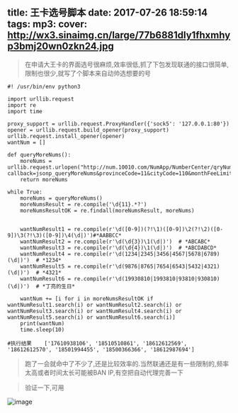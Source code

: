 title: 王卡选号脚本
date: 2017-07-26 18:59:14
tags: 
mp3: 
cover: http://wx3.sinaimg.cn/large/77b6881dly1fhxmhyp3bmj20wn0zkn24.jpg
---
> 在申请大王卡的界面选号很麻烦,效率很低,抓了下包发现联通的接口很简单,限制也很少,就写了个脚本来自动帅选想要的号


```
#! /usr/bin/env python3

import urllib.request
import re
import time

proxy_support = urllib.request.ProxyHandler({'sock5': '127.0.0.1:80'})
opener = urllib.request.build_opener(proxy_support)
urllib.request.install_opener(opener)
wantNum = []

def queryMoreNums():
    moreNums = urllib.request.urlopen("http://num.10010.com/NumApp/NumberCenter/qryNum?callback=jsonp_queryMoreNums&provinceCode=11&cityCode=110&monthFeeLimit=0&groupKey=85236889&searchCategory=3&net=01&amounts=200&codeTypeCode=&searchValue=&qryType=02&goodsNet=4&_=1501050170").read().decode("utf8")
    return moreNums

while True:
    moreNums = queryMoreNums()
    moreNumsResult = re.compile('\d{11}.*?')
    moreNumsResultOK = re.findall(moreNumsResult, moreNums)


    wantNumResult1 = re.compile(r'\d([0-9])(?!\1)([0-9])\2(?!\2)([0-9])\3(?!\3)([0-9])\4(\d|)')#*AABBCC*
    wantNumResult2 = re.compile(r'\d(\d{3})\1(\d|)')  # *ABCABC*
    wantNumResult3 = re.compile(r'\d(\d{4})\1(\d|)')  # *ABCDABCD*
    wantNumResult4 = re.compile(r'\d(1234|2345|3456|4567|5678|6789)(\d|)')  # *1234*
    wantNumResult5 = re.compile(r'\d(9876|8765|7654|6543|5432|4321)(\d|)')  # *4321*
    wantNumResult6 = re.compile(r'\d(19930810|1993810|93810|930810)(\d|)')  # *丁亮的生日*

    wantNum += [i for i in moreNumsResultOK if wantNumResult1.search(i) or wantNumResult2.search(i) or wantNumResult3.search(i) or wantNumResult4.search(i) or wantNumResult5.search(i) or wantNumResult6.search(i)]
    print(wantNum)
    time.sleep(10)
    
#执行结果    ['17610938106', '18510510861', '18612612569', '18612612570', '18501994455', '18500366366', '18612987694']
```


> 跑了一会就命中了不少了,还是比较效率的.当然联通还是有一些限制的,频率太高或者时间太长可能被BAN IP,有空把自动代理完善一下

> 验证一下,可用


![image](http://wx1.sinaimg.cn/large/77b6881dly1fhxisz5koyj21401z4gry.jpg)


